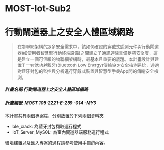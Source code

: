 # MOST-Iot-Sub2

# 行動閘道器上之安全人體區域網路
> 在物聯網架構的眾多安全需求中，該如何確認的穿戴式感測元件與行動閘道器(如使用者智慧型行動終端設備)之間建立了通訊連線具備足夠安全度，這是建立一個可信賴的物聯網架構時，最基本且重要的議題。本計畫設計與建置了一套低功耗藍牙(Bluetooth Low Energy)傳輸協定安全檢測系統，透過對藍牙封包的監控與分析進行穿戴式裝置與智慧型手機App間的傳輸安全檢測。
##### 計畫名稱:行動閘道器上之安全人體區域網路
##### 計畫編號: MOST 105-2221-E-259 -014 -MY3

本計畫共有兩個專案檔，分別放置於下列兩個資料夾

- ble_crack: 為藍牙封包擷取運行程式
- IoT_Server_MySQL: 為室內閘道器端服務運行程式

環境建置以及匯入專案的過程請參考使用手冊的內容。
